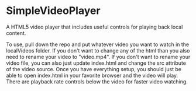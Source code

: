 # SimpleVideoPlayer
A HTML5 video player that includes useful controls for playing back local content.

To use, pull down the repo and put whatever video you want to watch in the localVideos folder. If you don't want to change any of the html than you also need to rename your video to "video.mp4". If you don't want to rename your video file, you can also just update index.html and change the src attribute of the video source.
Once you have everything setup, you should just be able to open index.html in your favorite browser and the video will play. There are playback rate controls below the video for faster video watching.
